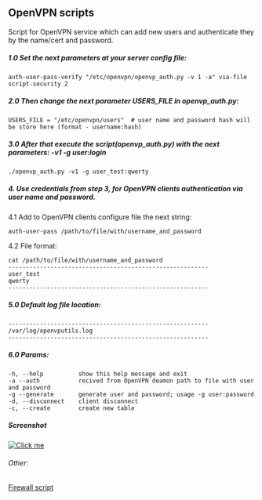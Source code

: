 OpenVPN scripts 
------------

Script for OpenVPN service which can add new users and authenticate they by the name/cert and password.

##### 1.0 Set the next parameters at your server config file:
    auth-user-pass-verify "/etc/openvpn/openvp_auth.py -v 1 -a" via-file
    script-security 2 

##### 2.0   Then change the next parameter USERS_FILE in openvp_auth.py:  
    USERS_FILE = "/etc/openvpn/users"  # user name and password hash will be store here (format - username:hash)

##### 3.0 After that execute the script(openvp_auth.py) with the next parameters: -v1 -g user:login
    ./openvp_auth.py -v1 -g user_test:qwerty

##### 4. Use credentials from step 3, for OpenVPN clients authentication via user name and password.
4.1 Add to OpenVPN clients configure file the next string:  

    auth-user-pass /path/to/file/with/username_and_password 

4.2 File format:

    cat /path/to/file/with/username_and_password
    ---------------------------------------------------------
    user_test
    qwerty
    ---------------------------------------------------------

##### 5.0 Default log file location:
    ---------------------------------------------------------
    /var/log/openvputils.log
    ---------------------------------------------------------
    
##### 6.0 Params:

    -h, --help          show this help message and exit
    -a --auth           recived from OpenVPN deamon path to file with user and password
    -g --generate       generate user and password; usage -g user:password
    -d, --disconnect    client disconnect
    -c, --create        create new table
    
##### Screenshot
<a href="http://i.imgur.com/xOiy9d7.png"><img src="http://i.imgur.com/xOiy9d7.png" title="Click me" /></a>

###### Other:

[Firewall script](https://github.com/storytime/configs/blob/master/.other_configs/openvpn/scripts/fr.sh)
    
    
